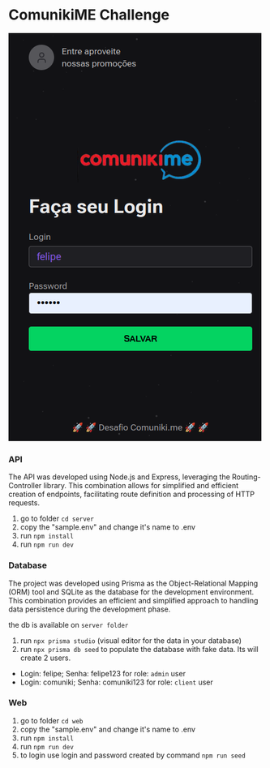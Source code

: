 # ComunikiME Challenge

![Comuniniki-me](screenshot.png)

### API
The API was developed using Node.js and Express, leveraging the Routing-Controller library. This combination allows for simplified and efficient creation of endpoints, facilitating route definition and processing of HTTP requests. 

1. go to folder `cd server`
2. copy the "sample.env" and change it's name to .env
3. run `npm install`
4. run `npm run dev`


### Database
The project was developed using Prisma as the Object-Relational Mapping (ORM) tool and SQLite as the database for the development environment. This combination provides an efficient and simplified approach to handling data persistence during the development phase.

the db is available on `server folder`
1) run `npx prisma studio` (visual editor for the data in your database)
2) run `npx prisma db seed` to populate the database with fake data. Its will create 2 users.
- Login: felipe; Senha: felipe123 for role: `admin` user
- Login: comuniki; Senha: comuniki123 for role: `client` user

### Web
1. go to folder `cd web`
2. copy the "sample.env" and change it's name to .env
3. run `npm install`
4. run `npm run dev`
5. to login use login and password created by command `npm run seed`




